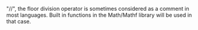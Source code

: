 "//", the floor division operator is sometimes considered as a comment in most languages. Built in functions in the Math/Mathf library will be used in that case.
